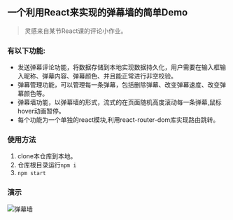 ## 一个利用React来实现的弹幕墙的简单Demo
> 灵感来自某节React课的评论小作业。

### 有以下功能:
- 发送弹幕评论功能，将数据存储到本地实现数据持久化，用户需要在输入框输入昵称、弹幕内容、弹幕颜色、并且能正常进行非空校验。
- 弹幕管理功能，可以管理每一条弹幕，包括删除弹幕、改变弹幕速度、改变弹幕颜色等。
- 弹幕墙功能，以弹幕墙的形式，流式的在页面随机高度滚动每一条弹幕,鼠标hover动画暂停。
- 每个功能为一个单独的react模块,利用react-router-dom库实现路由跳转。

### 使用方法
1. clone本仓库到本地。
2. 仓库根目录运行`npm i`
3. `npm start`

### 演示
![弹幕墙](https://easyimage.smitten.top/i/2023/04/10/hfkiyq-0.webp)
